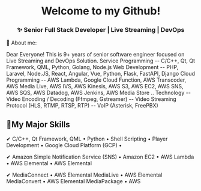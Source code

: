 <h1 align="center">Welcome to my Github!</h1>

<h3 align='center'>
 ✨ Senior Full Stack Developer | Live Streaming | DevOps
</h4>
📜 About me:
<p>
Dear Everyone! This is 9+ years of senior software engineer focused on Live Streaming and DevOps Solution.
Service Programming
-- C/C++, Qt, Qt Framework, QML, Python, Golang, Node.js
Web Development
-- PHP, Laravel, Node.JS, React, Angular, Vue, Python, Flask, FastAPI, Django
Cloud Programming
-- AWS Lambda, Google Cloud Function, AWS Transcoder, AWS Media Live, AWS IVS, AWS Kinesis, AWS S3, AWS
EC2, AWS SNS, AWS SQS, AWS Datadog, AWS Jenkins, AWS Media Store ..
Technology
-- Video Encoding / Decoding (Ffmpeg, Gstreamer)
-- Video Streaming Protocol (HLS, RTMP, RTSP, RTP)
-- VoIP (Asterisk, FreePBX)
</p>


<h2>🥇My Major Skills</h2>
✔ C/C++, Qt Framework, QML • Python • Shell Scripting • Player Development • Google Cloud Platform (GCP) •

✔ Amazon Simple Notification Service (SNS) • Amazon EC2 • AWS Lambda • AWS Elemental • AWS Elemental

✔ MediaConnect • AWS Elemental MediaLive • AWS Elemental MediaConvert • AWS Elemental MediaPackage • AWS

<br>
</p>

